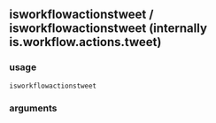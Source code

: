 
## isworkflowactionstweet / isworkflowactionstweet (internally is.workflow.actions.tweet)


### usage
`isworkflowactionstweet `

### arguments

